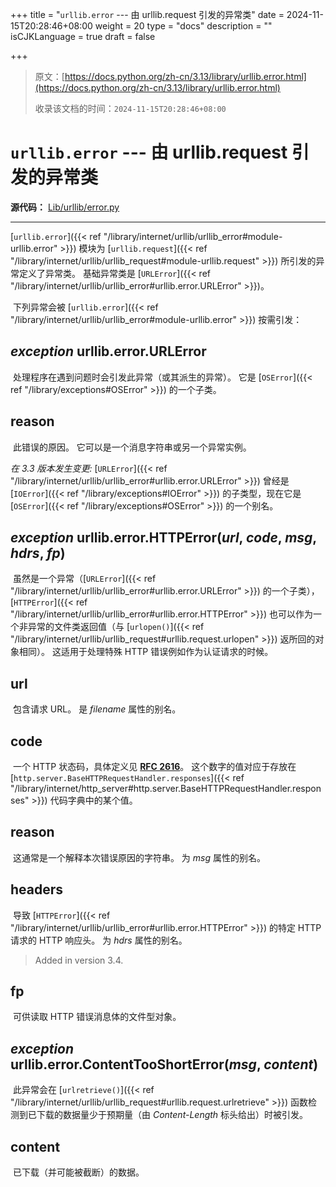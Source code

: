 +++
title = "`urllib.error` --- 由 urllib.request 引发的异常类"
date = 2024-11-15T20:28:46+08:00
weight = 20
type = "docs"
description = ""
isCJKLanguage = true
draft = false

+++

> 原文：[https://docs.python.org/zh-cn/3.13/library/urllib.error.html](https://docs.python.org/zh-cn/3.13/library/urllib.error.html)
>
> 收录该文档的时间：`2024-11-15T20:28:46+08:00`

# `urllib.error` --- 由 urllib.request 引发的异常类

**源代码：** [Lib/urllib/error.py](https://github.com/python/cpython/tree/3.13/Lib/urllib/error.py)

------

[`urllib.error`]({{< ref "/library/internet/urllib/urllib_error#module-urllib.error" >}}) 模块为 [`urllib.request`]({{< ref "/library/internet/urllib/urllib_request#module-urllib.request" >}}) 所引发的异常定义了异常类。 基础异常类是 [`URLError`]({{< ref "/library/internet/urllib/urllib_error#urllib.error.URLError" >}})。

​	下列异常会被 [`urllib.error`]({{< ref "/library/internet/urllib/urllib_error#module-urllib.error" >}}) 按需引发：

## *exception* urllib.error.**URLError**

​	处理程序在遇到问题时会引发此异常（或其派生的异常）。 它是 [`OSError`]({{< ref "/library/exceptions#OSError" >}}) 的一个子类。

## **reason**

​	此错误的原因。 它可以是一个消息字符串或另一个异常实例。

*在 3.3 版本发生变更:* [`URLError`]({{< ref "/library/internet/urllib/urllib_error#urllib.error.URLError" >}}) 曾经是 [`IOError`]({{< ref "/library/exceptions#IOError" >}}) 的子类型，现在它是 [`OSError`]({{< ref "/library/exceptions#OSError" >}}) 的一个别名。

## *exception* urllib.error.**HTTPError**(*url*, *code*, *msg*, *hdrs*, *fp*)

​	虽然是一个异常（[`URLError`]({{< ref "/library/internet/urllib/urllib_error#urllib.error.URLError" >}}) 的一个子类），[`HTTPError`]({{< ref "/library/internet/urllib/urllib_error#urllib.error.HTTPError" >}}) 也可以作为一个非异常的文件类返回值（与 [`urlopen()`]({{< ref "/library/internet/urllib/urllib_request#urllib.request.urlopen" >}}) 返所回的对象相同）。 这适用于处理特殊 HTTP 错误例如作为认证请求的时候。

## **url**

​	包含请求 URL。 是 *filename* 属性的别名。

## **code**

​	一个 HTTP 状态码，具体定义见 [**RFC 2616**](https://datatracker.ietf.org/doc/html/rfc2616.html)。 这个数字的值对应于存放在 [`http.server.BaseHTTPRequestHandler.responses`]({{< ref "/library/internet/http_server#http.server.BaseHTTPRequestHandler.responses" >}}) 代码字典中的某个值。

## **reason**

​	这通常是一个解释本次错误原因的字符串。 为 *msg* 属性的别名。

## **headers**

​	导致 [`HTTPError`]({{< ref "/library/internet/urllib/urllib_error#urllib.error.HTTPError" >}}) 的特定 HTTP 请求的 HTTP 响应头。 为 *hdrs* 属性的别名。

> Added in version 3.4.
>

## **fp**

​	可供读取 HTTP 错误消息体的文件型对象。

## *exception* urllib.error.**ContentTooShortError**(*msg*, *content*)

​	此异常会在 [`urlretrieve()`]({{< ref "/library/internet/urllib/urllib_request#urllib.request.urlretrieve" >}}) 函数检测到已下载的数据量少于预期量（由 *Content-Length* 标头给出）时被引发。

## **content**

​	已下载（并可能被截断）的数据。
